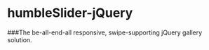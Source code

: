 humbleSlider-jQuery
===================

###The be-all-end-all responsive, swipe-supporting jQuery gallery solution.
